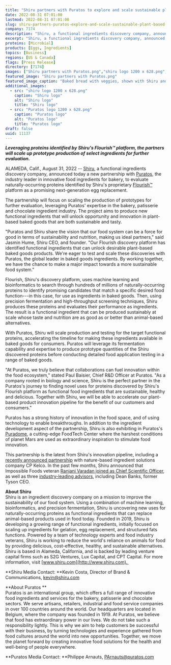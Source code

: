 ```yaml
---
title: "Shiru partners with Puratos to explore and scale sustainable plant-based protein ingredients for baked goods"
date: 2022-08-31 07:01:00
lastmod: 2022-08-31 07:01:00
slug: shiru-partners-puratos-explore-and-scale-sustainable-plant-based-protein-ingredients-baked
company: 7174
description: "Shiru, a functional ingredients discovery company, announced today a new partnership with Puratos, the industry leader in innovative food ingredients for bakery, to evaluate naturally-occurring proteins identified by Shiru’s proprietary Flourish™ platform as a promising next-generation egg replacement."
excerpt: "Shiru, a functional ingredients discovery company, announced today a new partnership with Puratos, the industry leader in innovative food ingredients for bakery, to evaluate naturally-occurring proteins identified by Shiru’s proprietary Flourish™ platform as a promising next-generation egg replacement."
proteins: [Microbial]
products: [Eggs, Ingredients]
topics: [Business]
regions: [US & Canada]
flags: [Press Release]
directory: [7174]
images: ["Shiru partners with Puratos.png","shiru logo 1200 x 628.png", "Puratos logo 1200 x 628.png"]
featured_image: "Shiru partners with Puratos.png"
featured_image_caption: "Baked bread with veggies, shown with Shiru and Puratos logos"
additional_images:
  - src: "shiru logo 1200 x 628.png"
    caption: "Shiru logo"
    alt: "Shiru logo"
    title: "Shiru logo"
  - src: "Puratos logo 1200 x 628.png"
    caption: "Puratos logo"
    alt: "Puratos logo"
    title: "Puratos logo"
draft: false
uuid: 11137
---
```

***Leveraging proteins identified by Shiru's Flourish™ platform, the
partners will scale up prototype production of select ingredients for
further evaluation.***

ALAMEDA, Calif., August 31, 2022 -- [Shiru](https://www.shiru.com/), a
functional ingredients discovery company, announced today a new
partnership with [Puratos](https://www.puratos.com/), the industry
leader in innovative food ingredients for bakery, to evaluate
naturally-occurring proteins identified by Shiru's proprietary
[Flourish™](https://shiru.com/approach) platform as a promising
next-generation egg replacement.

The partnership will focus on scaling the production of prototypes for
further evaluation, leveraging Puratos' expertise in the bakery,
patisserie and chocolate ingredient industry. The project aims to
produce new functional ingredients that will unlock opportunity and
innovation in plant-based baked goods that are both sustainable and
tasty. 

"Puratos and Shiru share the vision that our food system can be a force
for good in terms of sustainability and nutrition, making us ideal
partners," said Jasmin Hume, Shiru CEO, and founder. \"Our Flourish
discovery platform has identified functional ingredients that can unlock
desirable plant-based baked goods products. We're eager to test and
scale these discoveries with Puratos, the global leader in baked goods
ingredients. By working together, we have the chance to make a major
impact towards a more sustainable food system."

Flourish, Shiru's discovery platform, uses machine learning and
bioinformatics to search through hundreds of millions of
naturally-occurring proteins to identify promising candidates that match
a specific desired food function---in this case, for use as ingredients
in baked goods. Then, using precision fermentation and high-throughput
screening techniques, Shiru produces these proteins and evaluates their
performance as ingredients. The result is a functional ingredient that
can be produced sustainably at scale whose taste and nutrition are as
good as or better than animal-based alternatives.

With Puratos, Shiru will scale production and testing for the target
functional proteins, accelerating the timeline for making these
ingredients available in baked goods for consumers. Puratos will
leverage its fermentation capability and expertise to produce prototype
quantities of the Shiru discovered proteins before conducting detailed
food application testing in a range of baked goods. 

"At Puratos, we truly believe that collaborations can fuel innovation
within the food ecosystem," stated Paul Baisier, Chief R&D Officer at
Puratos. "As a company rooted in biology and science, Shiru is the
perfect partner in the Puratos's journey to finding novel uses for
proteins discovered by Shiru's Flourish platform as functional food
ingredients that are sustainable, healthy and delicious. Together with
Shiru, we will be able to accelerate our plant-based product innovation
pipeline for the benefit of our customers and consumers."

Puratos has a strong history of innovation in the food space, and of
using technology to enable breakthroughs. In addition to the ingredient
development aspect of the partnership, Shiru is also exhibiting in
Puratos's
[Puradome](https://www.puratos.com/commitments/next-generation/mission-to-mars-programme),
a cutting-edge FoodTech Center where the harshest conditions of planet
Mars are used as extraordinary inspiration to stimulate food
innovation. 

This partnership is the latest from Shiru's innovation pipeline,
including a [recently announced
partnership](https://www.cpkelco.com/cp-kelco-and-shiru-announce-partnership-to-create-next-generation-alternative-proteins/)
with nature-based ingredient solutions company CP Kelco. In the past few
months, Shiru announced that Impossible Foods veteran [Ranjani Varadan
joined as Chief Scientific
Officer](https://shiru.com/post/in-conversation-with-dr-ranjani-varadan-shirus-new-chief-scientific-officer/),
as well as three [industry-leading
advisors](https://shiru.com/post/shiru-appoints-industry-veterans-dean-banks-aaron-kimball-and-blaine-templeman-to-advisory-board/),
including Dean Banks, former Tyson CEO. 

**About Shiru**\
Shiru is an ingredient discovery company on a mission to improve the
sustainability of our food system. Using a combination of machine
learning, bioinformatics, and precision fermentation, Shiru is
uncovering new uses for naturally-occurring proteins as functional
ingredients that can replace animal-based products used in food today.
Founded in 2019, Shiru is developing a growing range of functional
ingredients, initially focused on scaling up ingredients for gelation,
egg replacement, and structured fats functions. Powered by a team of
technology experts and food industry veterans, Shiru is working to
reduce the world's reliance on animals for food by providing delicious,
cost-effective, healthy, and sustainable alternatives. Shiru is based in
Alameda, California, and is backed by leading venture capital firms such
as S2G Ventures, Lux Capital, and CPT Capital. For more information,
visit [www.shiru.com](http://www.shiru.com). 

**Shiru Media Contact: **Kevin Costa, Director of Brand &
Communications, <kevin@shiru.com>

**About Puratos **\
Puratos is an international group, which offers a full range of
innovative food ingredients and services for the bakery, patisserie and
chocolate sectors. We serve artisans, retailers, industrial and food
service companies in over 100 countries around the world. Our
headquarters are located in Belgium, where the company was founded in
1919. At Puratos, we believe that food has extraordinary power in our
lives. We do not take such a responsibility lightly. This is why we aim
to help customers be successful with their business, by turning
technologies and experience gathered from food cultures around the world
into new opportunities. Together, we move the planet forward by creating
innovative food solutions for the health and well-being of people
everywhere.

**Puratos Media Contact: **Philippe Arnauts, <PArnauts@puratos.com>
